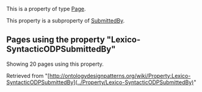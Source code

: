 This is a property of type [Page](../Type/Page "Type:Page").


This property is a subproperty of [SubmittedBy](../Property/SubmittedBy "Property:SubmittedBy").




  


## Pages using the property "Lexico-SyntacticODPSubmittedBy"


Showing 20 pages using this property.



Retrieved from "[http://ontologydesignpatterns.org/wiki/Property:Lexico-SyntacticODPSubmittedBy](../Property/Lexico-SyntacticODPSubmittedBy)"